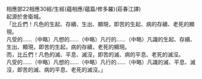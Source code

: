 相應部22相應30經/生經(蘊相應/蘊篇/修多羅)(莊春江譯)  
起源於舍衛城。  
「比丘們！凡色的生起、存續、生出、顯現，即苦的生起、病的存續、老死的顯現。  
凡受的……（中略）凡想的……（中略）凡行的……（中略）凡識的生起、存續、生出、顯現，即苦的生起，病的存續，老死的顯現。  
而，比丘們！凡色的滅、平息、滅沒，即苦的滅、病的平息、老死的滅沒。  
凡受的……（中略）凡想的……（中略）凡行的……（中略）凡識的滅、平息、滅沒，即苦的滅、病的平息、老死的滅沒。」  
  
  
